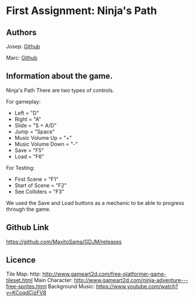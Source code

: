 # First Assignment: Ninja's Path

## Authors 
Josep: [Github](https://github.com/joseppi)

Marc: [Github](https://github.com/MaxitoSama)

## Information about the game.
Ninja's Path
There are two types of controls.

For gameplay:
 - Left  			= "D"
 - Right 			= "A"
 - Slide 			= "S + A/D"
 - Jump  			= "Space"
 - Music Volume Up 		= "+"
 - Music Volume Down 		= "-"
 - Save  			= "F5"
 - Load				= "F6"

For Testing:
 - First Scene     		= "F1"
 - Start of Scene 		= "F2"
 - See Colliders 		= "F3"

We used the Save and Load buttons as a mechanic to be able to progress
through the game.


## Github Link
https://github.com/MaxitoSama/GDJM/releases

## Licence
Tile Map: http: http://www.gameart2d.com/free-platformer-game-tileset.html
Main Character: http://www.gameart2d.com/ninja-adventure---free-sprites.html
Background Music: https://www.youtube.com/watch?v=KCoqdCjzFV8

